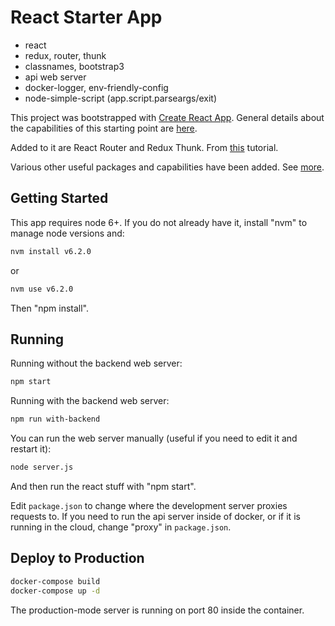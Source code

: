 # React Starter App

* react
* redux, router, thunk
* classnames, bootstrap3
* api web server
* docker-logger, env-friendly-config
* node-simple-script (app.script.parseargs/exit)


This project was bootstrapped with [Create React App](https://github.com/facebookincubator/create-react-app).
General details about the capabilities of this starting point are [here](./doc/CreateReactApp.md).

Added to it are React Router and Redux Thunk.  From [this](https://medium.com/@notrab/getting-started-with-create-react-app-redux-react-router-redux-thunk-d6a19259f71f) tutorial.

Various other useful packages and capabilities have been added.  See [more](./doc/More.md).

## Getting Started

This app requires node 6+.  If you do not already have it, install "nvm" to manage node versions and:

```bash
nvm install v6.2.0
```

or

```bash
nvm use v6.2.0
```

Then "npm install".

## Running

Running without the backend web server:

```bash
npm start
```

Running with the backend web server:

```bash
npm run with-backend
```

You can run the web server manually (useful if you need to edit it and restart
it):

```bash
node server.js
```

And then run the react stuff with "npm start".

Edit `package.json` to change where the development server proxies requests
to.  If you need to run the api server inside of docker, or if it is running
in the cloud, change "proxy" in `package.json`.

## Deploy to Production

```bash
docker-compose build
docker-compose up -d
```

The production-mode server is running on port 80 inside the container.


